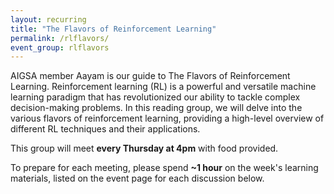 ```yaml
---
layout: recurring
title: "The Flavors of Reinforcement Learning"
permalink: /rlflavors/
event_group: rlflavors
---
```


AIGSA member Aayam is our guide to The Flavors of Reinforcement Learning. Reinforcement learning (RL) is a powerful and versatile machine learning paradigm that has revolutionized our ability to tackle complex decision-making problems. In this reading group, we will delve into the various flavors of reinforcement learning, providing a high-level overview of different RL techniques and their applications.

This group will meet **every Thursday at 4pm** with food provided.

To prepare for each meeting, please spend **~1 hour** on the week's learning materials, listed on the event page for each discussion below.
